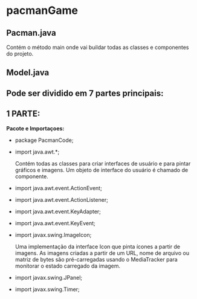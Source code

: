 # pacmanGame

## Pacman.java
  Contém o método main onde vai buildar todas as classes e componentes do projeto.
  
## Model.java

## Pode ser dividido em 7 partes principais:

## 1 PARTE:

<strong> Pacote e Importaçoes: </strong>
* package PacmanCode;

* import java.awt.*;
  <p>Contém todas as classes para criar interfaces de usuário e para pintar gráficos e imagens. Um objeto de interface do usuário é chamado de componente.</p>
* import java.awt.event.ActionEvent;
* import java.awt.event.ActionListener;
* import java.awt.event.KeyAdapter;
* import java.awt.event.KeyEvent;
* import javax.swing.ImageIcon;
  <p>Uma implementação da interface Icon que pinta ícones a partir de imagens. As imagens criadas a partir de um URL, nome de arquivo ou matriz de bytes são pré-carregadas usando o MediaTracker para monitorar o estado carregado da imagem.</p>
* import javax.swing.JPanel;
* import javax.swing.Timer;

